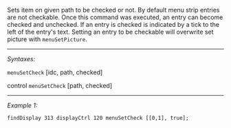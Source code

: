 Sets item on given path to be checked or not. By default menu strip entries are not checkable.
Once this command was executed, an entry can become checked and unchecked.
If an entry is checked is indicated by a tick to the left of the entry's text.
Setting an entry to be checkable will overwrite set picture with `menuSetPicture`.


---
*Syntaxes:*

`menuSetCheck` [idc, path, checked]

control `menuSetCheck` [path, checked]

---
*Example 1:*

```sqf
findDisplay 313 displayCtrl 120 menuSetCheck [[0,1], true];
```